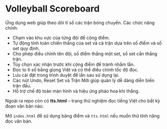 # Volleyball Scoreboard

Ứng dụng web giúp theo dõi tỉ số các trận bóng chuyền. Các chức năng chính:

- Chạm vào khu vực của từng đội để cộng điểm.
- Tự động tính toán chiến thắng của set và cả trận dựa trên số điểm và số set quy định.
- Cho phép điều chỉnh tên đội, số điểm thắng một set, số set cần thắng trận.
- Tùy chọn xác nhận trước khi cộng điểm để tránh nhầm lẫn.
- Đọc to tỉ số bằng giọng Việt và có thể điều chỉnh tốc độ đọc.
- Lưu cài đặt trong trình duyệt để lần sau sử dụng lại.
- Các nút Undo, Reset Set và Trận Mới giúp quản lý dễ dàng diễn biến trận đấu.
- Hỗ trợ chế độ toàn màn hình và hiệu ứng pháo hoa khi thắng.

Ngoài ra repo còn có **tts.html** – trang thử nghiệm đọc tiếng Việt cho bất kỳ đoạn văn bản nào.

Mở `index.html` để sử dụng bảng điểm và `tts.html` nếu muốn thử tính năng đọc văn bản.
